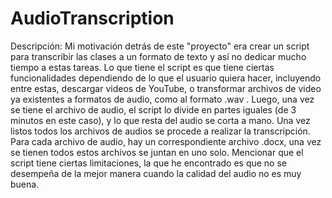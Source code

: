 # AudioTranscription

Descripción:
Mi motivación detrás de este "proyecto" era crear un script para transcribir las clases a un formato de texto y así no dedicar mucho tiempo a estas tareas. Lo que tiene el script es que tiene ciertas funcionalidades dependiendo de lo que el usuario quiera hacer, incluyendo entre estas, descargar videos de YouTube, o transformar archivos de video ya existentes a formatos de audio, como al formato .wav . Luego, una vez se tiene el archivo de audio, el script lo divide en partes iguales (de 3 minutos en este caso), y lo que resta del audio se corta a mano. Una vez listos todos los archivos de audios se procede a realizar la transcripción. Para cada archivo de audio, hay un correspondiente archivo .docx, una vez se tienen todos estos archivos se juntan en uno solo. Mencionar que el script tiene ciertas limitaciones, la que he encontrado es que no se desempeña de la mejor manera cuando la calidad del audio no es muy buena.

